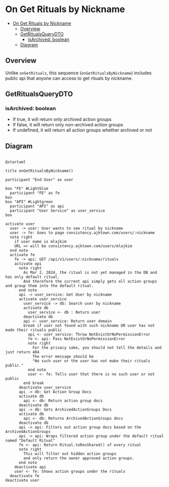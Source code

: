 # On Get Rituals by Nickname

<!-- TOC -->

- [On Get Rituals by Nickname](#on-get-rituals-by-nickname)
  - [Overview](#overview)
  - [GetRitualsQueryDTO](#getritualsquerydto)
    - [isArchived: boolean](#isarchived-boolean)
  - [Diagram](#diagram)

<!-- /TOC -->

## Overview

Unlike `onGetRituals`, this sequence (`onGetRitualsByNickname`) includes public api that anyone can access to get rituals by nickname.

## GetRitualsQueryDTO

### isArchived: boolean
  - If true, it will return only archived action groups
  - If false, it will return only non-archived action groups
  - If undefined, it will return all action groups whether archived or not


## Diagram


```plantuml

@startuml

title onGetRitualsByNickname()

participant "End User" as user

box "FE" #Lightblue
  participant "FE" as fe
box
box "API" #Lightgreen
  participant "API" as api
  participant "User Service" as user_service
box

activate user
  user -> user: User wants to see ritual by nickname
  user -> fe: Goes to page consistency.ajktown.com/users/:nickname
  note right
    if user name is mlajkim
    URL => will be consistency.ajktown.com/users/mlajkim
  end note
  activate fe
    fe -> api: GET /api/v1/users/:nickname/rituals
    activate api
      note right
        As Mar 2, 2024, the ritual is not yet managed in the DB and has only default ritual.
        And therefore the current api simply gets all action groups and group them into the default ritual.
      end note
      api -> user_service: Get User by nickname
      activate user_service
        user_service -> db: Search user by nickname
        activate db
          user_service <- db : Return user
        deactivate db
        api <- user_service: Return user domain
        break if user not found with such nickname OR user has not made their rituals public
          api <- user_service: Throw NotExistOrNoPermissionError
          fe <- api: Pass NotExistOrNoPermissionError
          note right
            For the privacy sake, you should not tell the details and just return 404
            The error message should be
            "No such user or the user has not make their rituals public."
          end note
          user <- fe: Tells user that there is no such user or not public
        end break
      deactivate user_service
      api -> db: Get Action Group Docs
      activate db
        api <- db: Return action group docs
      deactivate db
      api -> db: Gets ArchivedActionGroups Docs
      activate db
        api <- db: Returns ArchivedActionGroups docs
      deactivate db
      api -> api: Filters out action group docs based on the ArchivedActionGroups
      api -> api: Wraps filtered action group under the default ritual named "Default Ritual"
      fe <- api: Return Ritual.toResShared() of every ritual
      note right
        This will filter out hidden action groups
        and only return the owner approved action groups.
      end note
    deactivate api
    user <- fe: Shows action groups under the rituals
  deactivate fe
deactivate user
```